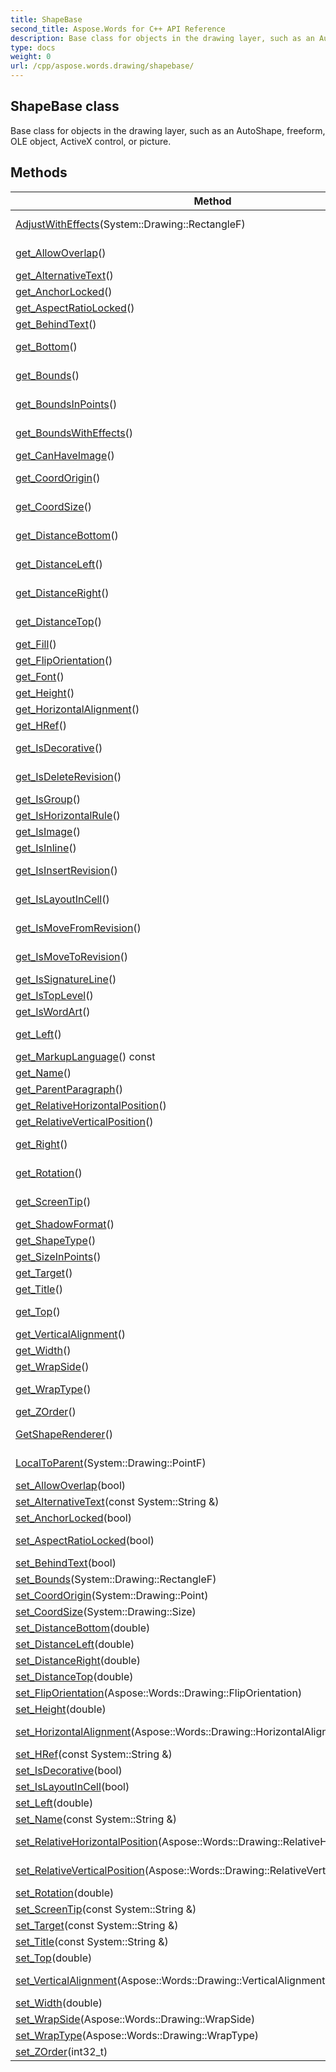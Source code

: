```yaml
---
title: ShapeBase
second_title: Aspose.Words for C++ API Reference
description: Base class for objects in the drawing layer, such as an AutoShape, freeform, OLE object, ActiveX control, or picture. 
type: docs
weight: 0
url: /cpp/aspose.words.drawing/shapebase/
---
```

## ShapeBase class


Base class for objects in the drawing layer, such as an AutoShape, freeform, OLE object, ActiveX control, or picture. 

## Methods

| Method | Description |
| --- | --- |
| [AdjustWithEffects](./adjustwitheffects/)(System::Drawing::RectangleF) | Adds to the source rectangle values of the effect extent and returns the final rectangle.  |
| [get_AllowOverlap](./get_allowoverlap/)() | Gets or sets a value that specifies whether this shape can overlap other shapes.  |
| [get_AlternativeText](./get_alternativetext/)() | Defines alternative text to be displayed instead of a graphic.  |
| [get_AnchorLocked](./get_anchorlocked/)() | Specifies whether the shape's anchor is locked.  |
| [get_AspectRatioLocked](./get_aspectratiolocked/)() | Specifies whether the shape's aspect ratio is locked.  |
| [get_BehindText](./get_behindtext/)() | Specifies whether the shape is below or above text.  |
| [get_Bottom](./get_bottom/)() | Gets the position of the bottom edge of the containing block of the shape.  |
| [get_Bounds](./get_bounds/)() | Gets or sets the location and size of the containing block of the shape.  |
| [get_BoundsInPoints](./get_boundsinpoints/)() | Gets the location and size of the containing block of the shape in points, relative to the anchor of the topmost shape.  |
| [get_BoundsWithEffects](./get_boundswitheffects/)() | Gets final extent that this shape object has after applying drawing effects. Value is measured in points.  |
| [get_CanHaveImage](./get_canhaveimage/)() | Returns true if the shape type allows the shape to have an image.  |
| [get_CoordOrigin](./get_coordorigin/)() | The coordinates at the top-left corner of the containing block of this shape.  |
| [get_CoordSize](./get_coordsize/)() | The width and height of the coordinate space inside the containing block of this shape.  |
| [get_DistanceBottom](./get_distancebottom/)() | Returns or sets the distance (in points) between the document text and the bottom edge of the shape.  |
| [get_DistanceLeft](./get_distanceleft/)() | Returns or sets the distance (in points) between the document text and the left edge of the shape.  |
| [get_DistanceRight](./get_distanceright/)() | Returns or sets the distance (in points) between the document text and the right edge of the shape.  |
| [get_DistanceTop](./get_distancetop/)() | Returns or sets the distance (in points) between the document text and the top edge of the shape.  |
| [get_Fill](./get_fill/)() | Gets fill formatting for the shape.  |
| [get_FlipOrientation](./get_fliporientation/)() | Switches the orientation of a shape.  |
| [get_Font](./get_font/)() | Provides access to the font formatting of this object.  |
| [get_Height](./get_height/)() | Gets or sets the height of the containing block of the shape.  |
| [get_HorizontalAlignment](./get_horizontalalignment/)() | Specifies how the shape is positioned horizontally.  |
| [get_HRef](./get_href/)() | Gets or sets the full hyperlink address for a shape.  |
| [get_IsDecorative](./get_isdecorative/)() | Gets or sets the flag that specifies whether the shape is decorative in the document.  |
| [get_IsDeleteRevision](./get_isdeleterevision/)() | Returns true if this object was deleted in Microsoft Word while change tracking was enabled.  |
| [get_IsGroup](./get_isgroup/)() | Returns true if this is a group shape.  |
| [get_IsHorizontalRule](./get_ishorizontalrule/)() | Returns true if this shape is a horizontal rule.  |
| [get_IsImage](./get_isimage/)() | Returns true if this shape is an image shape.  |
| [get_IsInline](./get_isinline/)() | A quick way to determine if this shape is positioned inline with text.  |
| [get_IsInsertRevision](./get_isinsertrevision/)() | Returns true if this object was inserted in Microsoft Word while change tracking was enabled.  |
| [get_IsLayoutInCell](./get_islayoutincell/)() | Gets or sets a flag indicating whether the shape is displayed inside a table or outside of it.  |
| [get_IsMoveFromRevision](./get_ismovefromrevision/)() | Returns **true** if this object was moved (deleted) in Microsoft Word while change tracking was enabled.  |
| [get_IsMoveToRevision](./get_ismovetorevision/)() | Returns **true** if this object was moved (inserted) in Microsoft Word while change tracking was enabled.  |
| [get_IsSignatureLine](./get_issignatureline/)() | Indicates that shape is a SignatureLine.  |
| [get_IsTopLevel](./get_istoplevel/)() | Returns true if this shape is not a child of a group shape.  |
| [get_IsWordArt](./get_iswordart/)() | Returns true if this shape is a WordArt object.  |
| [get_Left](./get_left/)() | Gets or sets the position of the left edge of the containing block of the shape.  |
| [get_MarkupLanguage](./get_markuplanguage/)() const | Gets MarkupLanguage used for this graphic object.  |
| [get_Name](./get_name/)() | Gets or sets the optional shape name.  |
| [get_ParentParagraph](./get_parentparagraph/)() | Returns the immediate parent paragraph.  |
| [get_RelativeHorizontalPosition](./get_relativehorizontalposition/)() | Specifies relative to what the shape is positioned horizontally.  |
| [get_RelativeVerticalPosition](./get_relativeverticalposition/)() | Specifies relative to what the shape is positioned vertically.  |
| [get_Right](./get_right/)() | Gets the position of the right edge of the containing block of the shape.  |
| [get_Rotation](./get_rotation/)() | Defines the angle (in degrees) that a shape is rotated. Positive value corresponds to clockwise rotation angle.  |
| [get_ScreenTip](./get_screentip/)() | Defines the text displayed when the mouse pointer moves over the shape.  |
| [get_ShadowFormat](./get_shadowformat/)() | Gets shadow formatting for the shape.  |
| [get_ShapeType](./get_shapetype/)() | Gets the shape type.  |
| [get_SizeInPoints](./get_sizeinpoints/)() | Gets the size of the shape in points.  |
| [get_Target](./get_target/)() | Gets or sets the target frame for the shape hyperlink.  |
| [get_Title](./get_title/)() | Gets or sets the title (caption) of the current shape object.  |
| [get_Top](./get_top/)() | Gets or sets the position of the top edge of the containing block of the shape.  |
| [get_VerticalAlignment](./get_verticalalignment/)() | Specifies how the shape is positioned vertically.  |
| [get_Width](./get_width/)() | Gets or sets the width of the containing block of the shape.  |
| [get_WrapSide](./get_wrapside/)() | Specifies how the text is wrapped around the shape.  |
| [get_WrapType](./get_wraptype/)() | Defines whether the shape is inline or floating. For floating shapes defines the wrapping mode for text around the shape.  |
| [get_ZOrder](./get_zorder/)() | Determines the display order of overlapping shapes.  |
| [GetShapeRenderer](./getshaperenderer/)() | Creates and returns an object that can be used to render this shape into an image.  |
| [LocalToParent](./localtoparent/)(System::Drawing::PointF) | Converts a value from the local coordinate space into the coordinate space of the parent shape.  |
| [set_AllowOverlap](./set_allowoverlap/)(bool) | Setter for Aspose::Words::Drawing::ShapeBase::get_AllowOverlap.  |
| [set_AlternativeText](./set_alternativetext/)(const System::String &) | Setter for Aspose::Words::Drawing::ShapeBase::get_AlternativeText.  |
| [set_AnchorLocked](./set_anchorlocked/)(bool) | Setter for Aspose::Words::Drawing::ShapeBase::get_AnchorLocked.  |
| [set_AspectRatioLocked](./set_aspectratiolocked/)(bool) | Setter for Aspose::Words::Drawing::ShapeBase::get_AspectRatioLocked.  |
| [set_BehindText](./set_behindtext/)(bool) | Setter for Aspose::Words::Drawing::ShapeBase::get_BehindText.  |
| [set_Bounds](./set_bounds/)(System::Drawing::RectangleF) | Setter for Aspose::Words::Drawing::ShapeBase::get_Bounds.  |
| [set_CoordOrigin](./set_coordorigin/)(System::Drawing::Point) | Setter for Aspose::Words::Drawing::ShapeBase::get_CoordOrigin.  |
| [set_CoordSize](./set_coordsize/)(System::Drawing::Size) | Setter for Aspose::Words::Drawing::ShapeBase::get_CoordSize.  |
| [set_DistanceBottom](./set_distancebottom/)(double) | Setter for Aspose::Words::Drawing::ShapeBase::get_DistanceBottom.  |
| [set_DistanceLeft](./set_distanceleft/)(double) | Setter for Aspose::Words::Drawing::ShapeBase::get_DistanceLeft.  |
| [set_DistanceRight](./set_distanceright/)(double) | Setter for Aspose::Words::Drawing::ShapeBase::get_DistanceRight.  |
| [set_DistanceTop](./set_distancetop/)(double) | Setter for Aspose::Words::Drawing::ShapeBase::get_DistanceTop.  |
| [set_FlipOrientation](./set_fliporientation/)(Aspose::Words::Drawing::FlipOrientation) | Setter for Aspose::Words::Drawing::ShapeBase::get_FlipOrientation.  |
| [set_Height](./set_height/)(double) | Setter for Aspose::Words::Drawing::ShapeBase::get_Height.  |
| [set_HorizontalAlignment](./set_horizontalalignment/)(Aspose::Words::Drawing::HorizontalAlignment) | Setter for Aspose::Words::Drawing::ShapeBase::get_HorizontalAlignment.  |
| [set_HRef](./set_href/)(const System::String &) | Setter for Aspose::Words::Drawing::ShapeBase::get_HRef.  |
| [set_IsDecorative](./set_isdecorative/)(bool) | Setter for Aspose::Words::Drawing::ShapeBase::get_IsDecorative.  |
| [set_IsLayoutInCell](./set_islayoutincell/)(bool) | Setter for Aspose::Words::Drawing::ShapeBase::get_IsLayoutInCell.  |
| [set_Left](./set_left/)(double) | Setter for Aspose::Words::Drawing::ShapeBase::get_Left.  |
| [set_Name](./set_name/)(const System::String &) | Setter for Aspose::Words::Drawing::ShapeBase::get_Name.  |
| [set_RelativeHorizontalPosition](./set_relativehorizontalposition/)(Aspose::Words::Drawing::RelativeHorizontalPosition) | Setter for Aspose::Words::Drawing::ShapeBase::get_RelativeHorizontalPosition.  |
| [set_RelativeVerticalPosition](./set_relativeverticalposition/)(Aspose::Words::Drawing::RelativeVerticalPosition) | Setter for Aspose::Words::Drawing::ShapeBase::get_RelativeVerticalPosition.  |
| [set_Rotation](./set_rotation/)(double) | Setter for Aspose::Words::Drawing::ShapeBase::get_Rotation.  |
| [set_ScreenTip](./set_screentip/)(const System::String &) | Setter for Aspose::Words::Drawing::ShapeBase::get_ScreenTip.  |
| [set_Target](./set_target/)(const System::String &) | Setter for Aspose::Words::Drawing::ShapeBase::get_Target.  |
| [set_Title](./set_title/)(const System::String &) | Setter for Aspose::Words::Drawing::ShapeBase::get_Title.  |
| [set_Top](./set_top/)(double) | Setter for Aspose::Words::Drawing::ShapeBase::get_Top.  |
| [set_VerticalAlignment](./set_verticalalignment/)(Aspose::Words::Drawing::VerticalAlignment) | Setter for Aspose::Words::Drawing::ShapeBase::get_VerticalAlignment.  |
| [set_Width](./set_width/)(double) | Setter for Aspose::Words::Drawing::ShapeBase::get_Width.  |
| [set_WrapSide](./set_wrapside/)(Aspose::Words::Drawing::WrapSide) | Setter for Aspose::Words::Drawing::ShapeBase::get_WrapSide.  |
| [set_WrapType](./set_wraptype/)(Aspose::Words::Drawing::WrapType) | Setter for Aspose::Words::Drawing::ShapeBase::get_WrapType.  |
| [set_ZOrder](./set_zorder/)(int32_t) | Setter for Aspose::Words::Drawing::ShapeBase::get_ZOrder.  |
